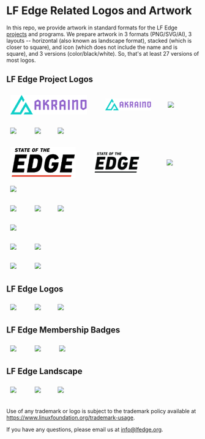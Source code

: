 # LF Edge Related Logos and Artwork 
In this repo, we provide artwork in standard formats for the LF Edge [projects](https://www.lfedge.org/projects) and programs. We prepare artwork in 3 formats (PNG/SVG/AI), 3 layouts -- horizontal (also known as landscape format), stacked (which is closer to square), and icon (which does not include the name and is square), and 3 versions (color/black/white). So, that's at least 27 versions of most logos. 

## LF Edge Project Logos
<img src="/akraino/horizontal/color/akraino-horizontal-color.png"  width="200" style="display:inline;vertical-align:middle;padding:2%">      &nbsp;  &nbsp;  &nbsp; <img src="/akraino/stacked/color/akraino-stacked-color.png" width="120" style="display:inline;vertical-align:middle;padding:2%">&nbsp;  &nbsp;  &nbsp; <img src="/akraino/icon/color/akraino-icon-color.png" width="75" style="display:inline;vertical-align:middle;padding:2%">

<img src="/edgexfoundry/horizontal/color/edgexfoundry-horizontal-color.png"  width="200" style="display:inline;vertical-align:middle;padding:2%">      &nbsp;  &nbsp;  &nbsp; <img src="/edgexfoundry/stacked/color/edgexfoundry-stacked-color.png" width="120" style="display:inline;vertical-align:middle;padding:2%">&nbsp;  &nbsp;  &nbsp; <img src="/edgexfoundry/icon/color/edgexfoundry-icon-color.png" width="75" style="display:inline;vertical-align:middle;padding:2%">



<img src="stateoftheedge/horizontal/color/stateoftheedge-horizontal-color.png"  width="170" style="display:inline;vertical-align:middle;padding:2%">      &nbsp;  &nbsp;  &nbsp; <img src="stateoftheedge/horizontal/black/stateoftheedge-horizontal-black.png" width="120" style="display:inline;vertical-align:middle;padding:2%">     &nbsp;  &nbsp;  &nbsp;     &nbsp;  &nbsp;  &nbsp; <img src="/glossary/horizontal/color/glossary-horizontal-color.png"  width="200" style="display:inline;vertical-align:middle;padding:2%">      &nbsp;  &nbsp;  &nbsp; <img src="/glossary/stacked/color/glossary-stacked-color.png" width="120" style="display:inline;vertical-align:middle;padding:2%">



<img src="/homeedge/horizontal/color/homeedge-horizontal-color.png"  width="200" style="display:inline;vertical-align:middle;padding:2%">      &nbsp;  &nbsp;  &nbsp; <img src="/homeedge/stacked/color/homeedge-stacked-color.png" width="120" style="display:inline;vertical-align:middle;padding:2%">&nbsp;  &nbsp;  &nbsp; <img src="/homeedge/icon/color/homeedge-icon-color.png" width="75" style="display:inline;vertical-align:middle;padding:2%">


<img src="/project-eve/icon/color/eve-icon-color.png" width="125" style="display:inline;vertical-align:middle;padding:2%">

<img src="/baetyl/horizontal/color/baetyl_horizontal-color.png"  width="200" style="display:inline;vertical-align:middle;padding:2%">      &nbsp;  &nbsp;  &nbsp; <img src="/baetyl/icon/color/baetyl_icon-color.png" width="75" style="display:inline;vertical-align:middle;padding:2%">

<img src="/fledge/horizontal/PNG/fledge-horizontal-color.png"  width="200" style="display:inline;vertical-align:middle;padding:2%">      &nbsp;  &nbsp;  &nbsp; <img src="/fledge/icon/PNG/fledge-icon_color.png" width="75" style="display:inline;vertical-align:middle;padding:2%">

## LF Edge Logos

<img src="/lfedge/horizontal/color/lfedge-horizontal-color.png"  width="200" style="display:inline;vertical-align:middle;padding:2%">      &nbsp;  &nbsp;  &nbsp; <img src="/lfedge/stacked/color/lfedge-stacked-color.png" width="120" style="display:inline;vertical-align:middle;padding:2%">&nbsp;  &nbsp;  &nbsp; <img src="/lfedge/icon/color/lfedge-icon-color.png" width="75" style="display:inline;vertical-align:middle;padding:2%">

## LF Edge Membership Badges

<img src="/lfedge-member/premier/horizontal/color/lfedgemember-premier-horizontal-color.png"  width="200" style="display:inline;vertical-align:middle;padding:2%">    &nbsp;  &nbsp;  &nbsp; <img src="/lfedge-member/general/horizontal/color/lfedge-member-general-horizontal-color.png"  width="200" style="display:inline;vertical-align:middle;padding:2%">        &nbsp;  &nbsp;  &nbsp; <img src="/lfedge-member/associate/horizontal/color/lfedge-member-associate-horizontal-color.png"  width="200" style="display:inline;vertical-align:middle;padding:2%">   

## LF Edge Landscape

<img src="/lfedge-landscape/horizontal/color/lfedge-landscape-horizontal-color.png"  width="200" style="display:inline;vertical-align:middle;padding:2%">      &nbsp;  &nbsp;  &nbsp; <img src="/lfedge-landscape/stacked/color/lfedge-landscape-stacked-color.png" width="120" style="display:inline;vertical-align:middle;padding:2%">&nbsp;  &nbsp;  &nbsp; <img src="/lfedge-landscape/icon/color/lfedge-landscape-icon-color.png" width="75" style="display:inline;vertical-align:middle;padding:2%">



## 

Use of any trademark or logo is subject to the trademark policy available at https://www.linuxfoundation.org/trademark-usage.

If you have any questions, please email us at info@lfedge.org.
